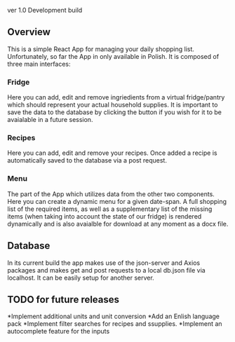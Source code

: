 ver 1.0 Development build

## Overview 

This is a simple React App for managing your daily shopping list. Unfortunately, so far the App in only available in Polish. It is composed of three main interfaces:

### Fridge

Here you can add, edit and remove ingriedients from a virtual fridge/pantry which should represent your actual household supplies. It is important to save the data to the database by clicking the button if you wish for it to be avaialable in a future session.

### Recipes

Here you can add, edit and remove your recipes. Once added a recipe is automatically saved to the database via a post request.

### Menu

The part of the App which utilizes data from the other two components. Here you can create a dynamic menu for a given date-span. A full shopping list of the required items, as well as a supplementary list of the missing items (when taking into account the state of our fridge) is rendered dynamically and is also avaialble for download at any moment as a docx file.

## Database

In its current build the app makes use of the json-server and Axios packages and makes get and post requests to a local db.json file via localhost. It can be easily setup for another server.

## TODO for future releases

*Implement additional units and unit conversion
*Add an Enlish language pack
*Implement filter searches for recipes and ssupplies.
*Implement an autocomplete feature for the inputs

